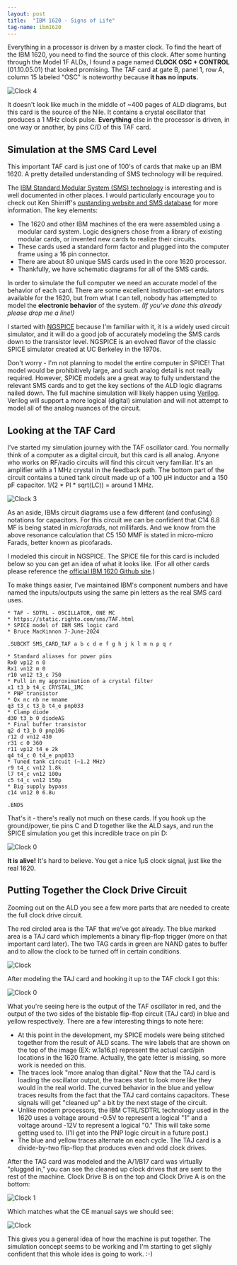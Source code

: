 ```yaml
---
layout: post
title:  "IBM 1620 - Signs of Life"
tag-name: ibm1620
---
```


Everything in a processor is driven by a master clock. To find the heart of the 
IBM 1620, you need to find the source of this clock. After some hunting through 
the Model 1F ALDs, I found a page named **CLOCK OSC + CONTROL** (01.10.05.01) that looked 
promising. The TAF card at gate B, panel 1, row A, column 15 labeled "OSC" is noteworthy
because **it has no inputs.**  

![Clock 4](/assets/images/ibm1620-clock-4.jpg)

It doesn't look 
like much in the middle of ~400 pages of ALD diagrams, but this card is the source of the Nile.
It contains a crystal oscillator that produces 
a 1 MHz clock pulse. **Everything** else in the processor is driven, in one
way or another, by pins C/D of this TAF card.

## Simulation at the SMS Card Level

This important TAF card is just one of 100's of 
cards that make up an IBM 1620. A pretty detailed
understanding of SMS technology will be required.

The [IBM Standard Modular System (SMS) technology](https://en.wikipedia.org/wiki/Standard_Modular_System) is interesting and is well documented in other places.
I would particularly encourage you to check out Ken 
Shirriff's [oustanding website and SMS database](https://www.righto.com/2015/03/a-database-of-sms-cards-technology.html) for more information. The key elements: 
* The 1620 and other IBM machines of the era were assembled using a modular card system. Logic designers 
chose from a library of existing modular cards, or invented
new cards to realize their circuits.  
* These cards used a standard form factor and plugged into the 
computer frame using a 16 pin connector.
* There are about 80 unique SMS cards used in the core 1620 processor.
* Thankfully, we have schematic diagrams for all of the 
SMS cards.

In order to simulate the full computer we need an accurate model of the behavior of each card. There are 
some excellent instruction-set emulators available for the 1620, but from what I can tell, nobody has attempted to model the 
**electronic behavior** of the system. _(If you've
done this already please drop me a line!)_

I started with [NGSPICE](https://ngspice.sourceforge.io/) because I'm familiar with it, it is a widely used circuit simulator, and it will do
a good job of accurately modeling the SMS cards down to the 
transistor level. NGSPICE is an evolved flavor of the classic 
SPICE simulator created at UC Berkeley in the 1970s.

Don't worry - I'm not planning to 
model the entire computer in SPICE! That model would 
be prohibitively large, and such analog detail is not really 
required. However, SPICE models are a great way to 
fully understand the relevant SMS cards and to get the 
key sections of the ALD logic diagrams nailed down. The full machine simulation will likely happen using [Verilog](https://en.wikipedia.org/wiki/Verilog). Verilog will support a more logical (digital) simulation and will not attempt to model
all of the analog nuances of the circuit.  

## Looking at the TAF Card 

I've started my simulation journey with the TAF oscillator
card. You normally think of a computer
as a digital circuit, but this card is all analog. Anyone who works on RF/radio 
circuits will find this circuit very familiar. It's an amplifier with a 1 MHz crystal in the 
feedback path.  The bottom part of the circuit contains a tuned tank circuit made up 
of a 100 &mu;H inductor and a 150 pF capacitor.  1/(2 * PI * sqrt(LC)) = around 1 MHz.

![Clock 3](/assets/images/ibm1620-clock-3.jpg)

As an aside, IBMs circuit diagrams use a few different (and confusing) notations for capacitors.  For this
circuit we can be confident that C14 6.8 MF
is being stated in _microfarads_, not millifards.
And we know from the above resonance calculation that C5 150 MMF is stated in micro-micro Farads, better known as picofarads.

I modeled this circuit in NGSPICE. The SPICE file for
this card is included below so you can get an idea of
what it looks like. (For all other cards please reference
the [official IBM 1620 Github site](https://github.com/IBM-1620).)  

To make things easier, I've maintained IBM's component numbers and have named the inputs/outputs using the 
same pin letters as the real SMS card uses.

~~~
* TAF - SDTRL - OSCILLATOR, ONE MC
* https://static.righto.com/sms/TAF.html
* SPICE model of IBM SMS logic card
* Bruce MacKinnon 7-June-2024

.SUBCKT SMS_CARD_TAF a b c d e f g h j k l m n p q r

* Standard aliases for power pins
Rx0 vp12 n 0
Rx1 vn12 m 0
r10 vn12 t3_c 750
* Pull in my approximation of a crystal filter
x1 t3_b t4_c CRYSTAL_1MC
* PNP transistor
* Qx nc nb ne mname 
q3 t3_c t3_b t4_e pnp033
* Clamp diode 
d30 t3_b 0 diodeAS
* Final buffer transistor
q2 d t3_b 0 pnp106
r12 d vn12 430
r31 c 0 360
r11 vp12 t4_e 2k
q4 t4_c 0 t4_e pnp033
* Tuned tank circuit (~1.2 MHz)
r9 t4_c vn12 1.8k
l7 t4_c vn12 100u
c5 t4_c vn12 150p
* Big supply bypass
c14 vn12 0 6.8u

.ENDS
~~~

That's it - there's really not much on these cards. If you hook up the ground/power, tie pins C and D together
like the ALD says, and run the SPICE simulation you get this incredible trace on pin D:

![Clock 0](/assets/images/taf-sim-0.jpg)

**It is alive!** It's hard to believe. You get a nice 1&mu;S clock signal, just like the real 1620. 

## Putting Together the Clock Drive Circuit

Zooming out on the ALD you see a few more parts that are needed to create the full clock drive circuit.

The red circled area is the TAF that we've got already. The blue marked area is a TAJ card which implements a binary flip-flop trigger (more on that important card later). The 
two TAG cards in green are NAND gates to buffer and 
to allow the clock 
to be turned off in certain conditions.

![Clock](/assets/images/ibm1620-clock-2.jpg)

After modeling the TAJ card and hooking it up to the 
TAF clock I got this:

![Clock 0](/assets/images/ibm1620-clock-0.jpg)

What you're seeing here is the output of the TAF oscillator in red, and the output of 
the two sides of the bistable flip-flop circuit (TAJ card) in blue and yellow respectively. There are a few interesting things to note here:
* At this point in the development, my SPICE models were being stitched together from the 
result of ALD scans.  The wire labels that are shown on the top of the image (EX: w.1a16.p) represent the actual
card/pin locations in the 1620 frame. Actually, the gate
letter is missing, so more work is needed on this.
* The traces look "more analog than digital." Now that the TAJ card is loading the oscillator
output, the traces start to look more like they would in the real world.  The curved behavior
in the blue and yellow traces results from the fact that the TAJ card contains capacitors.
These signals will get "cleaned up" a bit by the next stage of the circuit.
* Unlike modern processors, the IBM CTRL/SDTRL technology 
used in the 1620 uses a voltage around -0.5V to represent
a logical "1" and a voltage around -12V to represent 
a logical "0." This will take some getting used to. (I'll get into the PNP logic circuit in a future post.)
* The blue and yellow traces alternate on each cycle. The TAJ card 
is a divide-by-two flip-flop that produces even and odd
clock drives.

After the TAG card was modeled and the A/1/B17 card 
was virtually "plugged in," you can see the cleaned up clock 
drives that are sent to the rest of the machine.
Clock Drive B is on the top and Clock Drive A is on the bottom:

![Clock 1](/assets/images/ibm1620-clock-1.jpg)

Which matches what the CE manual says we should see:

![Clock](/assets/images/ibm1620-clock-5.jpg)

This gives you a general idea of how the machine 
is put together. The simulation concept seems 
to be working and I'm starting to get slighly confident that this whole idea is going to work. :-)
